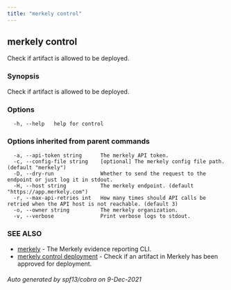 ```yaml
---
title: "merkely control"
---
```


## merkely control

Check if artifact is allowed to be deployed.

### Synopsis

Check if artifact is allowed to be deployed.

### Options

```
  -h, --help   help for control
```

### Options inherited from parent commands

```
  -a, --api-token string      The merkely API token.
  -c, --config-file string    [optional] The merkely config file path. (default "merkely")
  -D, --dry-run               Whether to send the request to the endpoint or just log it in stdout.
  -H, --host string           The merkely endpoint. (default "https://app.merkely.com")
  -r, --max-api-retries int   How many times should API calls be retried when the API host is not reachable. (default 3)
  -o, --owner string          The merkely organization.
  -v, --verbose               Print verbose logs to stdout.
```

### SEE ALSO

* [merkely](/client_reference/merkely/)	 - The Merkely evidence reporting CLI.
* [merkely control deployment](/client_reference/merkely_control_deployment/)	 - Check if an artifact in Merkely has been approved for deployment.

###### Auto generated by spf13/cobra on 9-Dec-2021
